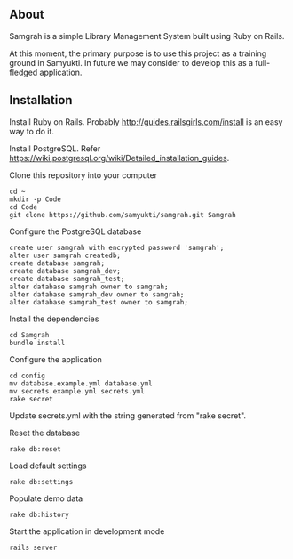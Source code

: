 ## About

Samgrah is a simple Library Management System built using Ruby on Rails.

At this moment, the primary purpose is to use this project as a training ground in Samyukti.
In future we may consider to develop this as a full-fledged application.

## Installation

Install Ruby on Rails. Probably http://guides.railsgirls.com/install is an easy way to do it.

Install PostgreSQL. Refer https://wiki.postgresql.org/wiki/Detailed_installation_guides.

Clone this repository into your computer

    cd ~
    mkdir -p Code
    cd Code
    git clone https://github.com/samyukti/samgrah.git Samgrah

Configure the PostgreSQL database

    create user samgrah with encrypted password 'samgrah';
    alter user samgrah createdb;
    create database samgrah;
    create database samgrah_dev;
    create database samgrah_test;
    alter database samgrah owner to samgrah;
    alter database samgrah_dev owner to samgrah;
    alter database samgrah_test owner to samgrah;

Install the dependencies

    cd Samgrah
    bundle install

Configure the application

    cd config
    mv database.example.yml database.yml
    mv secrets.example.yml secrets.yml
    rake secret

Update secrets.yml with the string generated from "rake secret".

Reset the database

    rake db:reset

Load default settings

    rake db:settings

Populate demo data

    rake db:history

Start the application in development mode

    rails server
